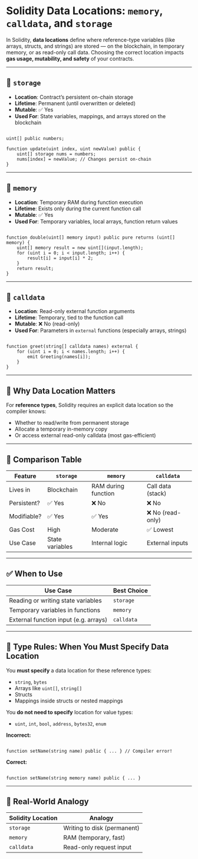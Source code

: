 # Solidity Data Locations: `memory`, `calldata`, and `storage`

In Solidity, **data locations** define where reference-type variables (like arrays, structs, and strings) are stored — on the blockchain, in temporary memory, or as read-only call data. Choosing the correct location impacts **gas usage, mutability, and safety** of your contracts.

---

## 🔹 `storage`

- **Location**: Contract’s persistent on-chain storage  
- **Lifetime**: Permanent (until overwritten or deleted)  
- **Mutable**: ✅ Yes  
- **Used For**: State variables, mappings, and arrays stored on the blockchain  

<pre><code class="language-solidity">
uint[] public numbers;

function update(uint index, uint newValue) public {
    uint[] storage nums = numbers;
    nums[index] = newValue; // Changes persist on-chain
}
</code></pre>

---

## 🔹 `memory`

- **Location**: Temporary RAM during function execution  
- **Lifetime**: Exists only during the current function call  
- **Mutable**: ✅ Yes  
- **Used For**: Temporary variables, local arrays, function return values  

<pre><code class="language-solidity">
function double(uint[] memory input) public pure returns (uint[] memory) {
    uint[] memory result = new uint[](input.length);
    for (uint i = 0; i < input.length; i++) {
        result[i] = input[i] * 2;
    }
    return result;
}
</code></pre>

---

## 🔹 `calldata`

- **Location**: Read-only external function arguments  
- **Lifetime**: Temporary, tied to the function call  
- **Mutable**: ❌ No (read-only)  
- **Used For**: Parameters in `external` functions (especially arrays, strings)  

<pre><code class="language-solidity">
function greet(string[] calldata names) external {
    for (uint i = 0; i < names.length; i++) {
        emit Greeting(names[i]);
    }
}
</code></pre>

---

## 🧠 Why Data Location Matters

For **reference types**, Solidity requires an explicit data location so the compiler knows:
- Whether to read/write from permanent storage
- Allocate a temporary in-memory copy
- Or access external read-only calldata (most gas-efficient)

---

## 🧾 Comparison Table

| Feature       | `storage`         | `memory`              | `calldata`              |
|---------------|-------------------|------------------------|--------------------------|
| Lives in      | Blockchain        | RAM during function    | Call data (stack)        |
| Persistent?   | ✅ Yes            | ❌ No                 | ❌ No                   |
| Modifiable?   | ✅ Yes            | ✅ Yes                | ❌ No (read-only)       |
| Gas Cost      | High              | Moderate               | ✅ Lowest               |
| Use Case      | State variables   | Internal logic         | External inputs          |

---

## ✅ When to Use

| Use Case                             | Best Choice |
|--------------------------------------|-------------|
| Reading or writing state variables   | `storage`   |
| Temporary variables in functions     | `memory`    |
| External function input (e.g. arrays)| `calldata`  |

---

## 🧪 Type Rules: When You Must Specify Data Location

You **must specify** a data location for these reference types:
- `string`, `bytes`
- Arrays like `uint[]`, `string[]`
- Structs
- Mappings inside structs or nested mappings

You **do not need to specify** location for value types:
- `uint`, `int`, `bool`, `address`, `bytes32`, `enum`

**Incorrect:**

<pre><code class="language-solidity">
function setName(string name) public { ... } // Compiler error!
</code></pre>

**Correct:**

<pre><code class="language-solidity">
function setName(string memory name) public { ... }
</code></pre>

---

## 🧠 Real-World Analogy

| Solidity Location | Analogy                     |
|-------------------|------------------------------|
| `storage`         | Writing to disk (permanent) |
| `memory`          | RAM (temporary, fast)       |
| `calldata`        | Read-only request input     |
